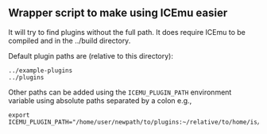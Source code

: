 ## Wrapper script to make using ICEmu easier

It will try to find plugins without the full path.
It does require ICEmu to be compiled and in the ../build directory.

Default plugin paths are (relative to this directory):
```
../example-plugins
../plugins
```

Other paths can be added using the `ICEMU_PLUGIN_PATH` environment variable using
absolute paths separated by a colon e.g.,
```
export ICEMU_PLUGIN_PATH="/home/user/newpath/to/plugins:~/relative/to/home/is/ok:$ICEMU_PLUGIN_PATH"
```

